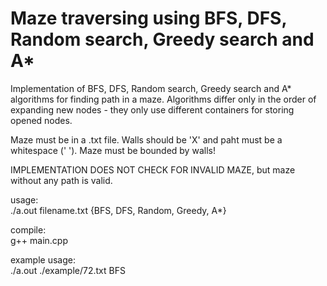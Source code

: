 # Maze traversing using BFS, DFS, Random search, Greedy search and A*

Implementation of BFS, DFS, Random search, Greedy search and A* algorithms for finding path in a maze. Algorithms differ only in the order of expanding new nodes - they only use different containers for storing opened nodes.

Maze must be in a .txt file. Walls should be 'X' and paht must be a whitespace (' '). Maze must be bounded by walls!

IMPLEMENTATION DOES NOT CHECK FOR INVALID MAZE, but maze without any path is valid.

usage:<br>
./a.out filename.txt {BFS, DFS, Random, Greedy, A*}

compile:<br>
g++ main.cpp

example usage:<br>
./a.out ./example/72.txt BFS
